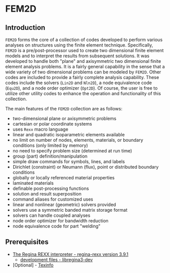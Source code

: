 # FEM2D

## Introduction

`FEM2D` forms the core of a collection of codes developed to perform
various analyses on structures using the finite element technique.
Specifically, `FEM2D` is a pre/post-processor used to create two
dimensional finite element models and to interpret the results from
subsequent solutions.  It was developed to handle both "plane" and
axisymmetric two dimensional finite element analysis problems.  It is a
fairly general capability in the sense that a wide variety of two
dimensional problems can be modeled by `FEM2D`.  Other codes are
included to provide a fairly complete analysis capability.  These codes
include the solvers (`Lin2D` and `Nln2D`), a node equivalence
code (`Equ2D`), and a node order optimizer (`Opt2D`).  Of 
course, the user is free to utilize other utility codes to enhance the
operation and functionality of this collection.

The main features of the `FEM2D` collection are as follows:

* two-dimensional plane or axisymmetric problems
* cartesian or polar coordinate systems
* uses `Rexx` macro language
* linear and quadratic isoparametric elements available
* no limit on number of nodes, elements, materials, or boundary conditions (only limited by memory)
* no need to specify problem size (determined at run time)
* group (part) definition/manipulation
* simple draw commands for symbols, lines, and labels
* Dirichlet (constraint) or Neumann (flux), point or distributed boundary conditions
* globally or locally referenced material properties
* laminated materials
* definable post-processing functions
* solution and result superposition
* command aliases for customized uses
* linear and nonlinear (geometric) solvers provided
* solvers use a symmetric banded matrix storage format
* solvers can handle coupled analyses
* node order optimizer for bandwidth reduction
* node equivalence code for part "welding"

## Prerequisites

* [The Regina REXX interpreter - regina-rexx version 3.9.1](https://sourceforge.net/projects/regina-rexx/files/regina-rexx/3.9.1/)
  * [development files - libregina3-dev](https://sourceforge.net/projects/regina-rexx/files/regina-rexx/3.9.1/)
* [Optional] - [Texinfo](https://www.gnu.org/software/texinfo/)

